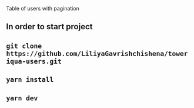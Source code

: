 Table of users with pagination

## In order to start project

## `git clone https://github.com/LiliyaGavrishchishena/toweriqua-users.git`

## `yarn install`

## `yarn dev`
